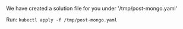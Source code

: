 We have created a solution file for you under '/tmp/post-mongo.yaml'

Run: `kubectl apply -f /tmp/post-mongo.yaml`
